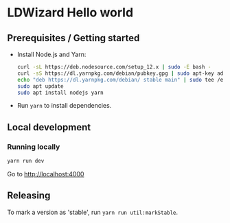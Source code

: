 # LDWizard Hello world

## Prerequisites / Getting started

- Install Node.js and Yarn:

  ```sh
  curl -sL https://deb.nodesource.com/setup_12.x | sudo -E bash -
  curl -sS https://dl.yarnpkg.com/debian/pubkey.gpg | sudo apt-key add -
  echo "deb https://dl.yarnpkg.com/debian/ stable main" | sudo tee /etc/apt/sources.list.d/yarn.list
  sudo apt update
  sudo apt install nodejs yarn
  ```

- Run `yarn` to install dependencies.

## Local development

### Running locally

```sh
yarn run dev
```

Go to <http://localhost:4000>

## Releasing

To mark a version as 'stable', run `yarn run util:markStable`.
